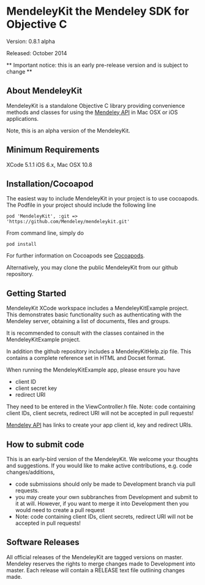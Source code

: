 # MendeleyKit the Mendeley SDK for Objective C #

Version: 0.8.1 alpha

Released: October 2014

** Important notice: this is an early pre-release version and is subject to change **

## About MendeleyKit ##
MendeleyKit is a standalone Objective C library providing convenience methods
and classes for using the [Mendeley API](http://dev.mendeley.com) in Mac OSX or
iOS applications.

Note, this is an alpha version of the MendeleyKit.

## Minimum Requirements ##

XCode 5.1.1
iOS 6.x, Mac OSX 10.8

## Installation/Cocoapod ##
The easiest way to include MendeleyKit in your project is to use cocoapods.
The Podfile in your project should include the following line

```
pod 'MendeleyKit', :git => 'https://github.com/Mendeley/mendeleykit.git'
```

From command line, simply do 
```
pod install
```

For further information on Cocoapods see [Cocoapods](http://cocoapods.org/).

Alternatively, you may clone the public MendeleyKit from our github repository.

## Getting Started ##
MendeleyKit XCode workspace includes a MendeleyKitExample project. This demonstrates
basic functionality such as authenticating with the Mendeley server, 
obtaining a list of documents, files and groups.

It is recommended to consult with the classes contained in the MendeleyKitExample project.

In addition the github repository includes a MendeleyKitHelp.zip file. This contains
a complete reference set in HTML and Docset format.

When running the MendeleyKitExample app, please ensure you have
- client ID
- client secret key
- redirect URI

They need to be entered in the ViewController.h file.
Note: code containing client IDs, client secrets, redirect URI will not be accepted in pull requests!

[Mendeley API](http://dev.mendeley.com) has links to create your app client id, key and redirect URIs.

## How to submit code ##
This is an early-bird version of the MendeleyKit. We welcome your thoughts and suggestions. If you would like to make active contributions, e.g. code changes/additions,

- code submissions should only be made to Development branch via pull requests. 
- you may create your own subbranches from Development and submit to it at will. However, if you want to merge it into Development then you would need to create a pull request
- Note: code containing client IDs, client secrets, redirect URI will not be accepted in pull requests!


## Software Releases ##
All official releases of the MendeleyKit are tagged versions on master. Mendeley reserves the rights to merge changes made to Development into master.
Each release will contain a RELEASE text file outlining changes made.


